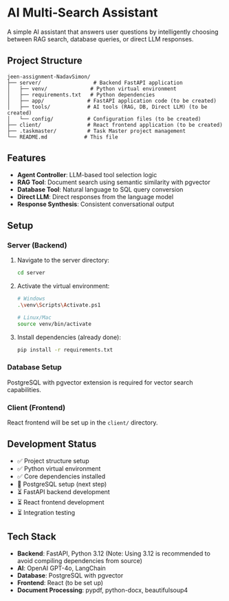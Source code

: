 # AI Multi-Search Assistant

A simple AI assistant that answers user questions by intelligently choosing between RAG search, database queries, or direct LLM responses.

## Project Structure

```
jeen-assignment-NadavSimon/
├── server/                 # Backend FastAPI application
│   ├── venv/              # Python virtual environment
│   ├── requirements.txt   # Python dependencies
│   ├── app/              # FastAPI application code (to be created)
│   ├── tools/            # AI tools (RAG, DB, Direct LLM) (to be created)
│   └── config/           # Configuration files (to be created)
├── client/               # React frontend application (to be created)
├── .taskmaster/          # Task Master project management
└── README.md            # This file
```

## Features

- **Agent Controller**: LLM-based tool selection logic
- **RAG Tool**: Document search using semantic similarity with pgvector
- **Database Tool**: Natural language to SQL query conversion
- **Direct LLM**: Direct responses from the language model
- **Response Synthesis**: Consistent conversational output

## Setup

### Server (Backend)

1. Navigate to the server directory:

   ```bash
   cd server
   ```

2. Activate the virtual environment:

   ```bash
   # Windows
   .\venv\Scripts\Activate.ps1

   # Linux/Mac
   source venv/bin/activate
   ```

3. Install dependencies (already done):
   ```bash
   pip install -r requirements.txt
   ```

### Database Setup

PostgreSQL with pgvector extension is required for vector search capabilities.

### Client (Frontend)

React frontend will be set up in the `client/` directory.

## Development Status

- ✅ Project structure setup
- ✅ Python virtual environment
- ✅ Core dependencies installed
- 🔄 PostgreSQL setup (next step)
- ⏳ FastAPI backend development
- ⏳ React frontend development
- ⏳ Integration testing

## Tech Stack

- **Backend**: FastAPI, Python 3.12 (Note: Using 3.12 is recommended to avoid compiling dependencies from source)
- **AI**: OpenAI GPT-4o, LangChain
- **Database**: PostgreSQL with pgvector
- **Frontend**: React (to be set up)
- **Document Processing**: pypdf, python-docx, beautifulsoup4
